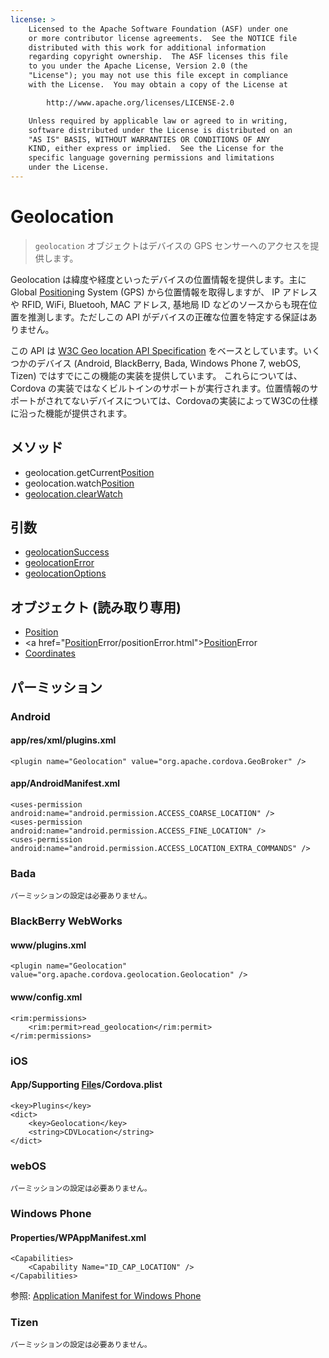 ```yaml
---
license: >
    Licensed to the Apache Software Foundation (ASF) under one
    or more contributor license agreements.  See the NOTICE file
    distributed with this work for additional information
    regarding copyright ownership.  The ASF licenses this file
    to you under the Apache License, Version 2.0 (the
    "License"); you may not use this file except in compliance
    with the License.  You may obtain a copy of the License at

        http://www.apache.org/licenses/LICENSE-2.0

    Unless required by applicable law or agreed to in writing,
    software distributed under the License is distributed on an
    "AS IS" BASIS, WITHOUT WARRANTIES OR CONDITIONS OF ANY
    KIND, either express or implied.  See the License for the
    specific language governing permissions and limitations
    under the License.
---
```


Geolocation
===========

> `geolocation` オブジェクトはデバイスの GPS センサーへのアクセスを提供します。

Geolocation は緯度や経度といったデバイスの位置情報を提供します。主に Global <a href="Position/position.html">Position</a>ing System (GPS) から位置情報を取得しますが、 IP アドレスや RFID, WiFi, Bluetooh, MAC アドレス, 基地局 ID などのソースからも現在位置を推測します。ただしこの API がデバイスの正確な位置を特定する保証はありません。

この API は [W3C Geo location API Specification](http://dev.w3.org/geo/api/spec-source.html) をベースとしています。いくつかのデバイス (Android, BlackBerry, Bada, Windows Phone 7, webOS, Tizen) ではすでにこの機能の実装を提供しています。 これらについては、 Cordova の実装ではなくビルトインのサポートが実行されます。位置情報のサポートがされてないデバイスについては、Cordovaの実装によってW3Cの仕様に沿った機能が提供されます。

メソッド
-------

- geolocation.getCurrent<a href="Position/position.html">Position</a>
- geolocation.watch<a href="Position/position.html">Position</a>
- <a href="geolocation.clearWatch.html">geolocation.clearWatch</a>


引数
---------

- <a href="parameters/geolocationSuccess.html">geolocationSuccess</a>
- <a href="parameters/geolocationError.html">geolocationError</a>
- <a href="parameters/geolocation.options.html">geolocationOptions</a>

オブジェクト (読み取り専用)
-------------------

- <a href="Position/position.html">Position</a>
- <a href="<a href="Position/position.html">Position</a>Error/positionError.html"><a href="Position/position.html">Position</a>Error</a>
- <a href="Coordinates/coordinates.html">Coordinates</a>

パーミッション
-----------

### Android

#### app/res/xml/plugins.xml

    <plugin name="Geolocation" value="org.apache.cordova.GeoBroker" />

#### app/AndroidManifest.xml

    <uses-permission android:name="android.permission.ACCESS_COARSE_LOCATION" />
    <uses-permission android:name="android.permission.ACCESS_FINE_LOCATION" />
    <uses-permission android:name="android.permission.ACCESS_LOCATION_EXTRA_COMMANDS" />

### Bada

    パーミッションの設定は必要ありません。

### BlackBerry WebWorks

#### www/plugins.xml

    <plugin name="Geolocation" value="org.apache.cordova.geolocation.Geolocation" />

#### www/config.xml

    <rim:permissions>
        <rim:permit>read_geolocation</rim:permit>
    </rim:permissions>

### iOS

#### App/Supporting <a href="../file/fileobj/fileobj.html">File</a>s/Cordova.plist

    <key>Plugins</key>
    <dict>
        <key>Geolocation</key>
        <string>CDVLocation</string>
    </dict>

### webOS

    パーミッションの設定は必要ありません。

### Windows Phone

#### Properties/WPAppManifest.xml

    <Capabilities>
        <Capability Name="ID_CAP_LOCATION" />
    </Capabilities>

参照: [Application Manifest for Windows Phone](http://msdn.microsoft.com/en-us/library/ff769509%28v=vs.92%29.aspx)

### Tizen

    パーミッションの設定は必要ありません。
